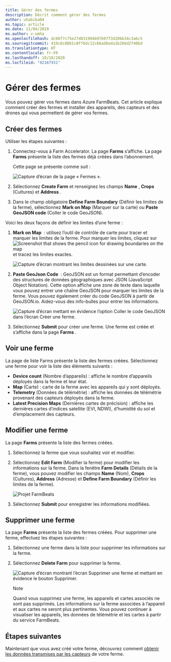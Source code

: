 ```yaml
---
title: Gérer des fermes
description: Décrit comment gérer des fermes
author: uhabiba04
ms.topic: article
ms.date: 11/04/2019
ms.author: v-umha
ms.openlocfilehash: dc06f7c75e27d831994b97b97f3d20bb34c3a6c5
ms.sourcegitcommit: 419c8c8061c0ff6dc12c66ad6eda1b266d2f40bd
ms.translationtype: HT
ms.contentlocale: fr-FR
ms.lasthandoff: 10/18/2020
ms.locfileid: "92167931"
---
```

# <a name="manage-farms"></a>Gérer des fermes

Vous pouvez gérer vos fermes dans Azure FarmBeats. Cet article explique comment créer des fermes et installer des appareils, des capteurs et des drones qui vous permettent de gérer vos fermes.

## <a name="create-farms"></a>Créer des fermes

Utiliser les étapes suivantes :

1. Connectez-vous à Farm Accelerator. La page **Farms** s’affiche.
    La page **Farms** présente la liste des fermes déjà créées dans l’abonnement.

    Cette page se présente comme suit :

    ![Capture d’écran de la page « Fermes ».](./media/create-farms-in-azure-farmbeats/create-farm-main-page-1.png)


2. Sélectionnez **Create Farm** et renseignez les champs **Name** , **Crops** (Cultures) et **Address** .
3. Dans le champ obligatoire **Define Farm Boundary** (Définir les limites de la ferme), sélectionnez **Mark on Map** (Marquer sur la carte) ou **Paste GeoJSON code** (Coller le code GeoJSON).

Voici les deux façons de définir les limites d’une ferme :

1. **Mark on Map**  : utilisez l’outil de contrôle de carte pour tracer et marquer les limites de la ferme. Pour marquer les limites, cliquez sur ![Screenshot that shows the pencil icon for drawing boundaries on the map](./media/create-farms-in-azure-farmbeats/pencil-icon-1.png) et tracez les limites exactes.

    ![Capture d’écran montrant les limites dessinées sur une carte.](./media/create-farms-in-azure-farmbeats/create-farm-mark-on-map-1.png)

2. **Paste GeoJson Code**  : GeoJSON est un format permettant d’encoder des structures de données géographiques avec JSON (JavaScript Object Notation). Cette option affiche une zone de texte dans laquelle vous pouvez entrer une chaîne GeoJSON pour marquer les limites de la ferme. Vous pouvez également créer du code GeoJSON à partir de GeoJSON.io.
Aidez-vous des info-bulles pour entrer les informations.

    ![Capture d’écran mettant en évidence l’option Coller le code GeoJSON dans l’écran Créer une ferme.](./media/create-farms-in-azure-farmbeats/create-new-farm-1.png)

3.  Sélectionnez **Submit** pour créer une ferme. Une ferme est créée et s’affiche dans la page **Farms** .

## <a name="view-farm"></a>Voir une ferme

La page de liste Farms présente la liste des fermes créées. Sélectionnez une ferme pour voir la liste des éléments suivants :

 - **Device count** (Nombre d’appareils) : affiche le nombre d’appareils déployés dans la ferme et leur état.
 - **Map** (Carte) : carte de la ferme avec les appareils qui y sont déployés.
 - **Telemetry** (Données de télémétrie) : affiche les données de télémétrie provenant des capteurs déployés dans la ferme.
 - **Latest Precision Maps** (Dernières cartes de précision) : affiche les dernières cartes d’indices satellite (EVI, NDWI), d’humidité du sol et d’emplacement des capteurs.

## <a name="edit-farm"></a>Modifier une ferme

La page **Farms** présente la liste des fermes créées.

1.  Sélectionnez la ferme que vous souhaitez voir et modifier.
2.  Sélectionnez **Edit Farm** (Modifier la ferme) pour modifier les informations sur la ferme. Dans la fenêtre **Farm Details** (Détails de la ferme), vous pouvez modifier les champs **Name** (Nom), **Crops** (Cultures), **Address** (Adresse) et **Define Farm Boundary** (Définir les limites de la ferme).

    ![Projet FarmBeats](./media/create-farms-in-azure-farmbeats/edit-farm-1.png)

3. Sélectionnez **Submit** pour enregistrer les informations modifiées.

## <a name="delete-farm"></a>Supprimer une ferme

La page **Farms** présente la liste des fermes créées. Pour supprimer une ferme, effectuez les étapes suivantes :

1.  Sélectionnez une ferme dans la liste pour supprimer les informations sur la ferme.
2.  Sélectionnez **Delete Farm** pour supprimer la ferme.

    ![Capture d’écran montrant l’écran Supprimer une ferme et mettant en évidence le bouton Supprimer.](./media/create-farms-in-azure-farmbeats/delete-farm-1.png)

    > [!NOTE]
    > Quand vous supprimez une ferme, les appareils et cartes associés ne sont pas supprimés. Les informations sur la ferme associées à l’appareil et aux cartes ne seront plus pertinentes. Vous pouvez continuer à visualiser les appareils, les données de télémétrie et les cartes à partir du service FarmBeats.


## <a name="next-steps"></a>Étapes suivantes

Maintenant que vous avez créé votre ferme, découvrez comment [obtenir les données transmises par les capteurs](get-sensor-data-from-sensor-partner.md) de votre ferme.
